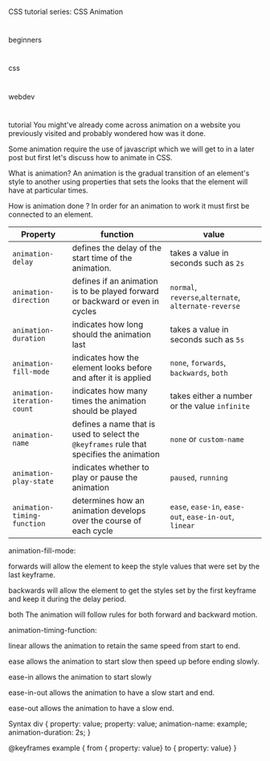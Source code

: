CSS tutorial series: CSS Animation
#
beginners
#
css
#
webdev
#
tutorial
You might've already come across animation on a website you previously visited and probably wondered how was it done.

Some animation require the use of javascript which we will get to in a later post but first let's discuss how to animate in CSS.

What is animation?
An animation is the gradual transition of an element's style to another using properties that sets the looks that the element will have at particular times.

How is animation done ?
In order for an animation to work it must first be connected to an element.

<table>
<thead>
<tr>
<th>Property</th>
<th>function</th>
<th>value</th>
</tr>
</thead>
<tbody>
<tr>
<td><code>animation-delay</code></td>
<td>defines the delay of the start time of the animation.</td>
<td>takes a value in seconds such as <code>2s</code>
</td>
</tr>
<tr>
<td><code>animation-direction</code></td>
<td>defines if an animation is to be played forward or backward or even in cycles</td>
<td>
<code>normal</code>, <code>reverse</code>,<code>alternate</code>, <code>alternate-reverse</code>
</td>
</tr>
<tr>
<td><code>animation-duration</code></td>
<td>indicates how long should the animation last</td>
<td>takes a value in seconds such as <code>5s</code>
</td>
</tr>
<tr>
<td><code>animation-fill-mode</code></td>
<td>indicates how the element looks before and after it is applied</td>
<td>
<code>none</code>, <code>forwards</code>, <code>backwards</code>, <code>both</code>
</td>
</tr>
<tr>
<td><code>animation-iteration-count</code></td>
<td>indicates how many times the animation should be played</td>
<td>takes either a number or the value <code>infinite</code>
</td>
</tr>
<tr>
<td><code>animation-name</code></td>
<td>defines a name that is used to select the <code>@keyframes</code> rule that specifies the animation</td>
<td>
<code>none</code> or <code>custom-name</code>
</td>
</tr>
<tr>
<td><code>animation-play-state</code></td>
<td>indicates whether to play or pause the animation</td>
<td>
<code>paused</code>, <code>running</code>
</td>
</tr>
<tr>
<td><code>animation-timing-function</code></td>
<td>determines how an animation develops over the course of each cycle</td>
<td>
<code>ease</code>, <code>ease-in</code>, <code>ease-out</code>, <code>ease-in-out</code>, <code>linear</code>
</td>
</tr>
</tbody>
</table>

animation-fill-mode:

forwards will allow the element to keep the style values that were set by the last keyframe.

backwards will allow the element to get the styles set by the first keyframe and keep it during the delay period.

both The animation will follow rules for both forward and backward motion.

animation-timing-function:

linear allows the animation to retain the same speed from start to end.

ease allows the animation to start slow then speed up before ending slowly.

ease-in allows the animation to start slowly

ease-in-out allows the animation to have a slow start and end.

ease-out allows the animation to have a slow end.

Syntax
div {
  property: value;
  property: value;
  animation-name: example;
  animation-duration: 2s;
}

@keyframes example {
 from { property: value}
 to { property: value}
}
